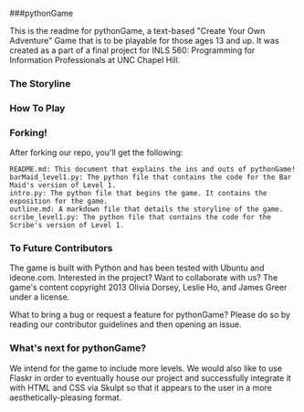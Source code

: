 ###pythonGame

This is the readme for pythonGame, a text-based "Create Your Own Adventure" Game that is to be playable for those ages 13 and up. It was created as a part of a final project for INLS 560: Programming for Information Professionals at UNC Chapel Hill.

### The Storyline


### How To Play

### Forking!
After forking our repo, you'll get the following:
```
README.md: This document that explains the ins and outs of pythonGame!
barMaid_level1.py: The python file that contains the code for the Bar Maid's version of Level 1.
intro.py: The python file that begins the game. It contains the exposition for the game. 
outline.md: A markdown file that details the storyline of the game. 
scribe_level1.py: The python file that contains the code for the Scribe's version of Level 1.

```


### To Future Contributors
The game is built with Python and has been tested with Ubuntu and ideone.com. Interested in the project? Want to collaborate with us? The game's content copyright 2013 Olivia Dorsey, Leslie Ho, and James Greer under a license. 

What to bring a bug or request a feature for pythonGame? Please do so by reading our contributor guidelines and then opening an issue. 

### What's next for pythonGame?
We intend for the game to include more levels. We would also like to use Flaskr in order to eventually house our project and successfully integrate it with HTML and CSS via Skulpt so that it appears to the user in a more aesthetically-pleasing format. 
